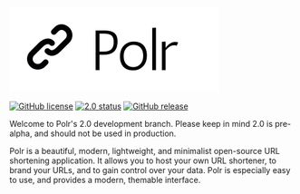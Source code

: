 ![Polr Logo](logo.png)

[![GitHub license](https://img.shields.io/badge/license-GPLv2%2B-blue.svg)](about/license)
[![2.0 status](https://img.shields.io/badge/beta-2.0-yellow.svg)](https://github.com/cydrobolt/polr/tree/2.0-dev)
[![GitHub release](https://img.shields.io/badge/stable-1.5.1-blue.svg)](https://github.com/cydrobolt/polr/releases)

Welcome to Polr's 2.0 development branch.
Please keep in mind 2.0 is pre-alpha, and should not be used in production.

Polr is a beautiful, modern, lightweight, and minimalist open-source URL shortening application. It allows you to host your own URL shortener, to brand your URLs, and to gain control over your data. Polr is especially easy to use, and provides a modern, themable interface.
